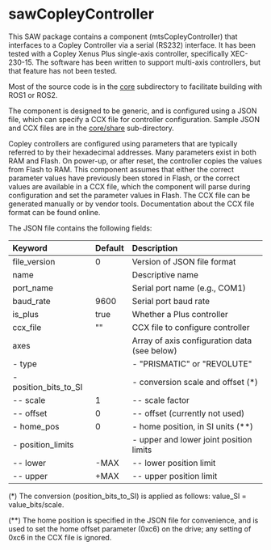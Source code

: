 
# sawCopleyController

This SAW package contains a component (mtsCopleyController) that interfaces to a Copley Controller via a serial (RS232) interface. It has been tested with a Copley Xenus Plus single-axis controller, specifically XEC-230-15. The software has been written to support multi-axis controllers, but that feature has not been tested.

Most of the source code is in the [core](./core) subdirectory to facilitate building with ROS1 or ROS2.

The component is designed to be generic, and is configured using a JSON file, which can specify a CCX file for controller configuration. Sample JSON and CCX files are in the [core/share](./core/share) sub-directory.

Copley controllers are configured using parameters that are typically referred to by their hexadecimal addresses. Many parameters exist in both RAM and Flash. On power-up, or after reset, the controller copies the values from Flash to RAM. This component assumes that either the correct parameter values have previously been stored in Flash, or the correct values are available in a CCX file, which the component will parse during configuration and set the parameter values in Flash. The CCX file can be generated manually or by vendor tools. Documentation about the CCX file format can be found online.

The JSON file contains the following fields:

| Keyword      | Default   | Description                                     |
|:-------------|:----------|:------------------------------------------------|
| file_version | 0         | Version of JSON file format                     |
| name         |           | Descriptive name                                |
| port_name    |           | Serial port name (e.g., COM1)                   |
| baud_rate    | 9600      | Serial port baud rate                           |
| is_plus      | true      | Whether a Plus controller                       |
| ccx_file     | ""        | CCX file to configure controller                |
| axes         |           | Array of axis configuration data (see below)    |
|  - type      |           | - "PRISMATIC" or "REVOLUTE"                     |
|  - position_bits_to_SI |  | - conversion scale and offset (*)              |
|  -- scale    | 1         | -- scale factor                                 |
|  -- offset   | 0         | -- offset (currently not used)                  |
|  - home_pos  | 0         | - home position, in SI units (**)               |
|  - position_limits |     | - upper and lower joint position limits         |
|  -- lower    | -MAX      | -- lower position limit                         |
|  -- upper    | +MAX      | -- upper position limit                         |

(*) The conversion (position_bits_to_SI) is applied as follows:  value_SI = value_bits/scale.

(**) The home position is specified in the JSON file for convenience, and is used to set the home offset parameter (0xc6) on the drive; any setting of 0xc6 in the CCX file is ignored.
